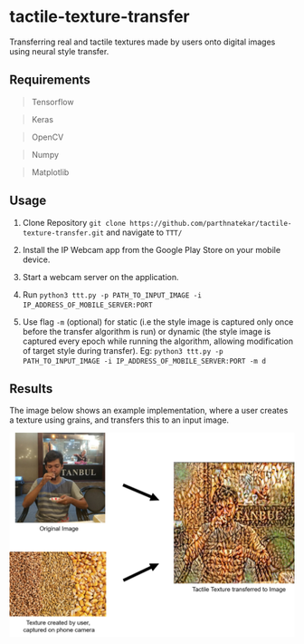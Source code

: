 # tactile-texture-transfer
Transferring real and tactile textures made by users onto digital images using neural style transfer.

## Requirements
> Tensorflow

> Keras

> OpenCV

> Numpy

> Matplotlib

## Usage

1. Clone Repository ```git clone https://github.com/parthnatekar/tactile-texture-transfer.git``` and navigate to ```TTT/```

2. Install the IP Webcam app from the Google Play Store on your mobile device.

3. Start a webcam server on the application.

4. Run ```python3 ttt.py -p PATH_TO_INPUT_IMAGE -i IP_ADDRESS_OF_MOBILE_SERVER:PORT```

5. Use flag ```-m``` (optional) for static (i.e the style image is captured only once before the transfer algorithm is run) or dynamic (the style image is captured every epoch while running the algorithm, allowing modification of target style during transfer).
Eg: ```python3 ttt.py -p PATH_TO_INPUT_IMAGE -i IP_ADDRESS_OF_MOBILE_SERVER:PORT -m d```

## Results

The image below shows an example implementation, where a user creates a texture using grains, and transfers this to an input image.

<p align="center">
  <img src="./images/Picture1.png" width="600"> 
</p>

